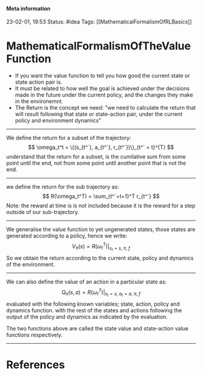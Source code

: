 #### Meta information
23-02-01, 19:53
Status: #idea
Tags: [[MathematicalFormalismOfRLBasics]]





# MathematicalFormalismOfTheValueFunction

- If you want the value function to tell you how good the current state or state action pair is.
- It must be related to how well the goal is achieved under the decisions made in the future under the current policy, and the changes they make in the environemnt.
- The Return is the concept we need: "we need to calculate the return that will result following that state or state-action pair, under the current policy and environment dynamics"
___
We define the return for a subset of the trajectory: 
$$
\omega_t^t = \{(s_{t^`}, a_{t^`}, r_{t^`})\}_{t^` = t}^{T}
$$
understand that the return for a subset, is the cumilative sum from some point until the end, not from some point until another point that is not the end.
___
we define the return for the sub trajectory as: 
$$
R(\omega_t^T) = \sum_{t^`=t+1}^T r_{t^`}
$$
Note: the reward at time is is not included because it is the reward for a step outside of our sub-trajectory.
___
We generalise the value function to yet ungenerated states, those states are generated according to a policy, hence we write:
$$
V_\pi (s) = R(\omega_t^T)|_{s_t =s,\;\pi,\;f}
$$
So we obtain the return according to the current state, policy and dynamics of the environment.
___
We can also define the value of an action in a particular state as: 
$$
Q_\pi(s, a) = R(\omega_t^T)|_{s_t =s,\; a_t=a,\;\pi,\;f}
$$
evaluated with the following known variables; state, action, policy and dynamics function. with the rest of the states and actions following the output of the policy and dynamics as indicated by the evaluation.

The two functions above are called the state value and state-action value functions respectively. 
___


# References
